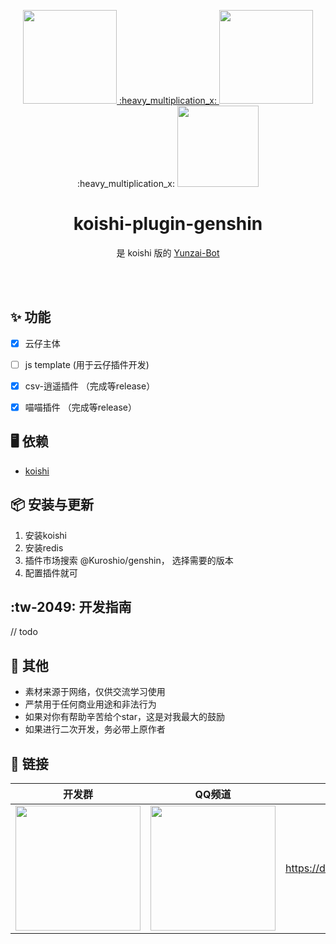 <p align="center">
  <a href="https://gitee.com/KuroshioDev/koishi-plugin-genshin">
    <img width="150" src="https://gitee.com/KuroshioDev/koishi-plugin-genshin/raw/master/ghost.png"> :heavy_multiplication_x:
</a>
<img width="150" src="https://koishi.chat/logo.png"> 
 :heavy_multiplication_x:
<img width="130" src="https://gitee.com/KuroshioDev/koishi-plugin-genshin/raw/master/yunzai.png"> 
</p>

<h1 align="center">koishi-plugin-genshin</h1>

<div align="center">

是 koishi 版的 <a href="https://gitee.com/Le-niao/Yunzai-Bot" target="_blank">Yunzai-Bot</a>

</div>
<br />
<br />


## ✨ 功能

- [x] 云仔主体
- [ ] js template (用于云仔插件开发)
- [x] csv-逍遥插件 （完成等release）
- [x] 喵喵插件 （完成等release）



## 🖥 依赖

- [koishi](https://koishi.chat/)

## 📦 安装与更新

1. 安装koishi
2. 安装redis
2. 插件市场搜索 @Kuroshio/genshin， 选择需要的版本
3. 配置插件就可

##  :tw-2049: 开发指南

// todo

## 🌈 其他

- 素材来源于网络，仅供交流学习使用
- 严禁用于任何商业用途和非法行为
- 如果对你有帮助辛苦给个star，这是对我最大的鼓励
- 如果进行二次开发，务必带上原作者


## 🔗 链接

| 开发群 | QQ频道 | Discord | Telegram | 爱发电 |
|-----|------|---------|----------|-----|
|  <img width="200" src="https://gitee.com/KuroshioDev/koishi-plugin-genshin/raw/master/dev.jpg">   |  <img width="200" src="https://gitee.com/KuroshioDev/koishi-plugin-genshin/raw/master/qqguild.jpg">    |  https://discord.gg/uJpcadmrpa       |   <img width="200" src="https://github.com/KuroshioDev/koishi-plugin-genshin/blob/master/telegram.jpg?raw=true">       |  <img width="200" src="https://gitee.com/KuroshioDev/koishi-plugin-genshin/raw/master/love.jpeg">   |




